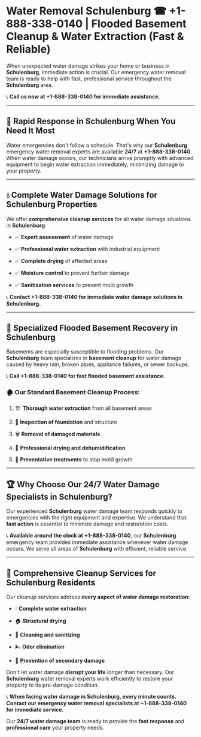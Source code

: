 # Water Removal Schulenburg ☎ +1-888-338-0140 | Flooded Basement Cleanup & Water Extraction (Fast & Reliable)

When unexpected water damage strikes your home or business in **Schulenburg**, immediate action is crucial. Our emergency water removal team is ready to help with fast, professional service throughout the **Schulenburg** area. 

📞 **Call us now at +1-888-338-0140 for immediate assistance.**
---
## 🚀 Rapid Response in Schulenburg When You Need It Most
Water emergencies don't follow a schedule. That's why our **Schulenburg** emergency water removal experts are available **24/7** at **+1-888-338-0140**. When water damage occurs, our technicians arrive promptly with advanced equipment to begin water extraction immediately, minimizing damage to your property.
---
## 💧 Complete Water Damage Solutions for Schulenburg Properties
We offer **comprehensive cleanup services** for all water damage situations in **Schulenburg**:
- ✅ **Expert assessment** of water damage  
- ✅ **Professional water extraction** with industrial equipment  
- ✅ **Complete drying** of affected areas  
- ✅ **Moisture control** to prevent further damage  
- ✅ **Sanitization services** to prevent mold growth  
📞 **Contact +1-888-338-0140 for immediate water damage solutions in Schulenburg.**
---
## 🌊 Specialized Flooded Basement Recovery in Schulenburg
Basements are especially susceptible to flooding problems. Our **Schulenburg** team specializes in **basement cleanup** for water damage caused by heavy rain, broken pipes, appliance failures, or sewer backups. 
📞 **Call +1-888-338-0140 for fast flooded basement assistance.**
### 🏚️ Our Standard Basement Cleanup Process:
1. 🏗️ **Thorough water extraction** from all basement areas  
2. 🔎 **Inspection of foundation** and structure  
3. 🗑️ **Removal of damaged materials**  
4. 💨 **Professional drying and dehumidification**  
5. 🚫 **Preventative treatments** to stop mold growth  
---
## 🏆 Why Choose Our 24/7 Water Damage Specialists in Schulenburg?
Our experienced **Schulenburg** water damage team responds quickly to emergencies with the right equipment and expertise. We understand that **fast action** is essential to minimize damage and restoration costs.
📞 **Available around the clock at +1-888-338-0140**, our **Schulenburg** emergency team provides immediate assistance whenever water damage occurs. We serve all areas of **Schulenburg** with efficient, reliable service.
---
## 🧹 Comprehensive Cleanup Services for Schulenburg Residents
Our cleanup services address **every aspect of water damage restoration**:
- 💧 **Complete water extraction**  
- 🏠 **Structural drying**  
- 🧼 **Cleaning and sanitizing**  
- 🌬️ **Odor elimination**  
- 🚫 **Prevention of secondary damage**  
Don't let water damage **disrupt your life** longer than necessary. Our **Schulenburg** water removal experts work efficiently to restore your property to its pre-damage condition.
📞 **When facing water damage in Schulenburg, every minute counts. Contact our emergency water removal specialists at +1-888-338-0140 for immediate service.**
Our **24/7 water damage team** is ready to provide the **fast response** and **professional care** your property needs.
